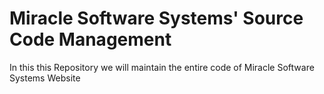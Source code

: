 # Miracle Software Systems' Source Code Management
In this this Repository we will maintain the entire code of Miracle Software Systems Website


